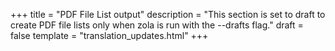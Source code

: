 +++
title = "PDF File List output"
description = "This section is set to draft to create PDF file lists only when zola is run with the --drafts flag."
draft = false
template = "translation_updates.html"
+++

